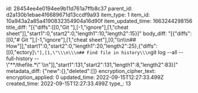 id: 28454ee4e0194ee9b11d761a7ffb8c37
parent_id: d2a130b1ebae4f6689671d13ccdf9a93
item_type: 1
item_id: 10a943a2a85a4190832354904a16d90f
item_updated_time: 1663244298156
title_diff: "[{\"diffs\":[[0,\"Git \"],[-1,\"ignore\"],[1,\"cheat sheet\"]],\"start1\":0,\"start2\":0,\"length1\":10,\"length2\":15}]"
body_diff: "[{\"diffs\":[[0,\"# Git \"],[-1,\"ignore\"],[1,\"cheat sheet\"],[0,\"\\\n\\\n## How\"]],\"start1\":0,\"start2\":0,\"length1\":20,\"length2\":25},{\"diffs\":[[0,\"ectory]`\"],[1,\"\\\n\\\n## Find file in history\\\n`git log --all --full-history -- \\\"**/thefile.*\\\"`\\\n\"]],\"start1\":131,\"start2\":131,\"length1\":8,\"length2\":83}]"
metadata_diff: {"new":{},"deleted":[]}
encryption_cipher_text: 
encryption_applied: 0
updated_time: 2022-09-15T12:27:33.499Z
created_time: 2022-09-15T12:27:33.499Z
type_: 13